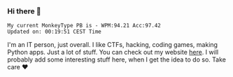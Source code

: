 ### Hi there 👋
<!-- PB START -->
```
My current MonkeyType PB is - WPM:94.21 Acc:97.42
Updated on: 00:19:51 CEST Time
```
<!-- PB END -->
I'm an IT person, just overall. I like CTFs, hacking, coding games, making Python apps. Just a lot of stuff.
You can check out my website [here](https://skill3472.github.io/).
I will probably add some interesting stuff here, when I get the idea to do so. Take care ❤️
